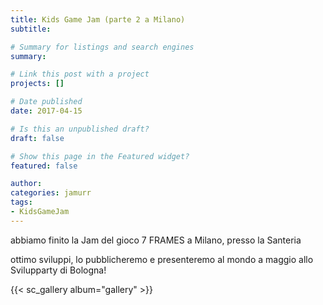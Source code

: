 ```yaml
---
title: Kids Game Jam (parte 2 a Milano)
subtitle: 

# Summary for listings and search engines
summary: 

# Link this post with a project
projects: []

# Date published
date: 2017-04-15

# Is this an unpublished draft?
draft: false

# Show this page in the Featured widget?
featured: false

author:
categories: jamurr
tags:
- KidsGameJam
---
```

abbiamo finito la Jam del gioco 7 FRAMES a Milano, presso la Santeria

ottimo sviluppi, lo pubblicheremo e presenteremo al mondo a maggio allo Svilupparty di Bologna!

{{< sc_gallery album="gallery" >}}
